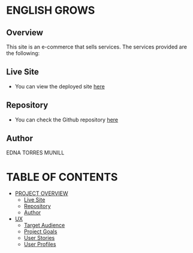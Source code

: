 # ENGLISH GROWS

## Overview
This site is an e-commerce that sells services. The services provided are the following:

## Live Site
- You can view the deployed site [here]()

## Repository
- You can check the Github repository [here](https://github.com/Ethra8/english_grows)

## Author
EDNA TORRES MUNILL


# TABLE OF CONTENTS
  
- [PROJECT OVERVIEW](#project-overview)  
    * [Live Site](#live-site)  
    * [Repository](#repository)  
    * [Author](#author)
- [UX](#ux)
    * [Target Audience](#target-audience)
    * [Project Goals](#project-goal)
    * [User Stories](#user-stories)
    * [User Profiles](#user-profiles)
